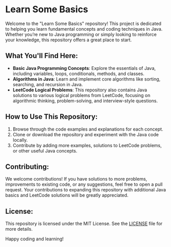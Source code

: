 # Learn Some Basics

Welcome to the "Learn Some Basics" repository! This project is dedicated to helping you learn fundamental concepts and coding techniques in Java. Whether you’re new to Java programming or simply looking to reinforce your knowledge, this repository offers a great place to start.

## What You'll Find Here:
- **Basic Java Programming Concepts**: Explore the essentials of Java, including variables, loops, conditionals, methods, and classes.
- **Algorithms in Java**: Learn and implement core algorithms like sorting, searching, and recursion in Java.
- **LeetCode Logical Problems**: This repository also contains Java solutions to various logical problems from LeetCode, focusing on algorithmic thinking, problem-solving, and interview-style questions.

## How to Use This Repository:
1. Browse through the code examples and explanations for each concept.
2. Clone or download the repository and experiment with the Java code locally.
3. Contribute by adding more examples, solutions to LeetCode problems, or other useful Java concepts.

## Contributing:
We welcome contributions! If you have solutions to more problems, improvements to existing code, or any suggestions, feel free to open a pull request. Your contributions to expanding this repository with additional Java basics and LeetCode solutions will be greatly appreciated.

## License:
This repository is licensed under the MIT License. See the [LICENSE](LICENSE) file for more details.

Happy coding and learning!
